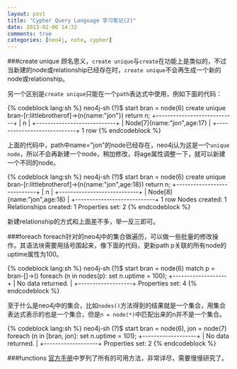 ```yaml
---
layout: post
title: "Cypher Query Language 学习笔记(2)"
date: 2013-02-06 14:32
comments: true
categories: [neo4j, note, cypher]
---
```


###create unique
顾名思义，`create unique`与`create`在功能上是类似的，不过当新建的node或relationship已经存在时，`create unique`不会再生成一个新的node或relationship。

另一个区别是`create unique`只能在一个`path`表达式中使用，例如下面的代码：

{% codeblock lang:sh %}
neo4j-sh (?)$ start bran = node(6) create unique bran-[r:littlebrotherof]->(n{name:"jon"}) return n;
+----------------------------+
| n                          |
+----------------------------+
| Node[7]{name:"jon",age:17} |
+----------------------------+
1 row
{% endcodeblock %}

上面的代码中，path中name="jon"的node已经存在，neo4j认为这是一个`unique node`，所以不会再新建一个node，稍加修改，将age属性调整一下，就可以新建一个不同的node。

{% codeblock lang:sh %}
neo4j-sh (?)$ start bran = node(6) create unique bran-[r:littlebrotherof]->(n{name:"jon",age:18}) return n;
+----------------------------+
| n                          |
+----------------------------+
| Node[8]{name:"jon",age:18} |
+----------------------------+
1 row
Nodes created: 1
Relationships created: 1
Properties set: 2
{% endcodeblock %}

新建relationship的方式和上面差不多，举一反三即可。

###foreach
foreach针对的neo4j中的集合做遍历，可以做一些批量的修改操作。其语法块需要用括号围起来，像下面的代码，更新path p关联的所有node的uptime属性为100。

{% codeblock lang:sh %}
neo4j-sh (?)$ start bran = node(6) match p = bran-[]->() foreach (n in nodes(p): set n.uptime = 100);
+-------------------+
| No data returned. |
+-------------------+
Properties set: 4
{% endcodeblock %}

至于什么是neo4j中的集合，比如`nodes()`方法得到的结果就是一个集合，用集合表达式表示的也是一个集合，但是`n = node(*)`中匹配出来的n并不是一个集合。

{% codeblock lang:sh %}
neo4j-sh (?)$ start bran = node(6), jon = node(7) foreach (n in [bran, jon]: set n.uptime = 101);
+-------------------+
| No data returned. |
+-------------------+
Properties set: 2
{% endcodeblock %}

###functions
[官方手册](http://docs.neo4j.org/chunked/milestone/query-function.html)中罗列了所有的可用方法，非常详尽，需要慢慢研究了。
